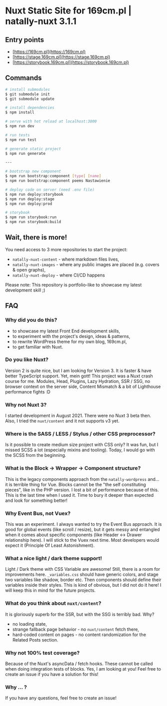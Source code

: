 # Nuxt Static Site for 169cm.pl | natally-nuxt 3.1.1 

## Entry points
- [https://169cm.pl](https://169cm.pl)
- [https://stage.169cm.pl](https://stage.169cm.pl)
- [https://storybook.169cm.pl](https://storybook.169cm.pl)

## Commands

```bash
# install submodules
$ git submodule init
$ git submodule update

# install dependencies
$ npm install

# serve with hot reload at localhost:3000
$ npm run dev

# run tests
$ npm run test

# generate static project
$ npm run generate

---

# bootstrap new component
$ npm run bootstrap:component [type] [name]
$ npm run bootstrap:component poems Nastawienie

# deploy code on server (need .env file)
$ npm run deploy:storybook
$ npm run deploy:stage
$ npm run deploy:prod

# storybook
$ npm run storybook:run
$ npm run storybook:build
```

## Wait, there is more!

You need access to 3 more repositories to start the project:

- `natally-nuxt-content` - where markdown files lives,
- `natally-nuxt-images` - where any public images are placed (e.g. covers & open graphs),
- `natally-nuxt-deploy` - where CI/CD happens

Please note: This repository is portfolio-like to showcase my latest development skill ;)

## FAQ

### Why did you do this?
- to showcase my latest Front End development skills,
- to experiment with the project's design, ideas & patterns,
- to rewrite WordPress theme for my own blog, 169cm.pl,
- to get familiar with Nuxt.

### Do you like Nuxt?
Version 2 is quite nice, but I am looking for Version 3. It is faster & have better TypeScript support. Yet, mein gott! This project was a Nuxt crash course for me. Modules, Head, Plugins, Lazy Hydration, SSR / SSG, no browser context on the server side, Content Mismatch & a bit of Lighthouse performance fights :D

### Why not Nuxt 3?
I started development in August 2021. There were no Nuxt 3 beta then. Also, I tried the `nuxt/content` and it not supports v3 yet.

### Where is the SASS / LESS / Stylus / other CSS preprocessor?
Is it possible to create medium size project with CSS only? It was fun, but I missed SCSS a lot (especially mixins and tooling). Today, I would go with the SCSS from the beginning.

### What is the Block -> Wrapper -> Component structure?
This is the legacy components approach from the `natally-wordpress` and... it is terrible thing for Vue. Blocks cannot be the "the self constituting pieces", like in the PHP version. I lost a bit of performance because of this. This is the last time when I used it. Time to bury it deeper than expected and look for something better!

### Why Event Bus, not Vuex?
This was an experiment. I always wanted to try the Event Bus approach. It is good for global events (like scroll / resize), but it gets messy and entangled when it comes about specific components (like Header <-> Drawer relationship here). I will stick to the Vuex next time. Most developers would expect it (Principle Of Least Astonishment).

### What a nice light / dark theme support!
Light / Dark theme with CSS Variable are awesome! Still, there is a room for improvements here. `_variables.css` should have generic colors, and stage two variables like shadow, border etc. Then components should define their variables inside their styles. This is kind of obvious, but I did not do it here! I will keep this in mind for the future projects.

### What do you think about `nuxt/content`?
It is gloriously superb for the SSR, but with the SSG is terribly bad. Why?
- no loading state,
- strange fallback page behavior - no `nuxt/content` fetch there,
- hard-coded content on pages - no content randomization for the Related Posts section.

### Why not 100% test coverage?
Because of the Nuxt's asyncData / fetch hooks. These cannot be called when doing integration tests of blocks.
Yes, I am looking at you! Feel free to create an issue if you have a solution for this!

### Why ... ?
If you have any questions, feel free to create an issue!
